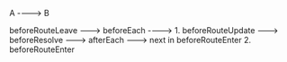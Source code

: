 A ----> B


beforeRouteLeave ---> beforeEach ----> 1. beforeRouteUpdate ---> beforeResolve ---> afterEach ---> next in beforeRouteEnter
                                       2. beforeRouteEnter
